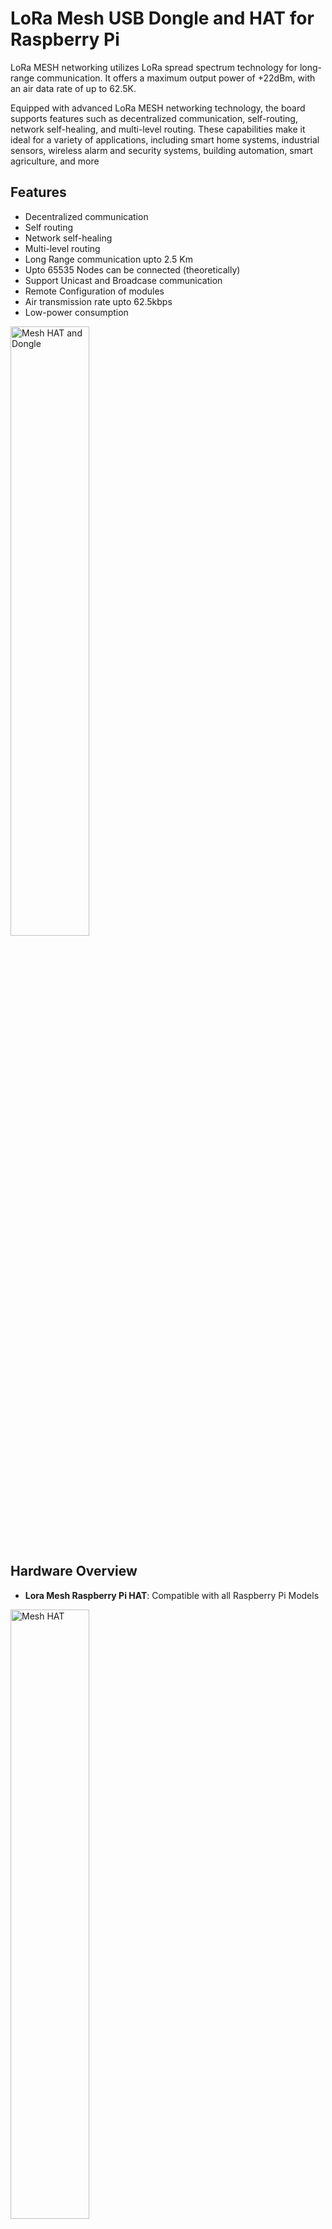 # LoRa Mesh USB Dongle and HAT for Raspberry Pi 

LoRa MESH networking utilizes LoRa spread spectrum technology for long-range communication. It offers a maximum output power of +22dBm, with an air data rate of up to 62.5K. 

Equipped with advanced LoRa MESH networking technology, the board supports features such as decentralized communication, self-routing, network self-healing, and multi-level routing. These capabilities make it ideal for a variety of applications, including smart home systems, industrial sensors, wireless alarm and security systems, building automation, smart agriculture, and more

## Features
- Decentralized communication
- Self routing
- Network self-healing
- Multi-level routing
- Long Range communication upto 2.5 Km
- Upto 65535 Nodes can be connected (theoretically)
- Support Unicast and Broadcase communication
- Remote Configuration of modules
- Air transmission rate upto 62.5kbps
- Low-power consumption

<img src="https://i.kickstarter.com/assets/047/307/118/559cc8a2d7f8a4074757b4b0a32a1c41_original.jpeg?fit=scale-down&origin=ugc&q=92&v=1731868114&width=680&sig=GXlYUJglp7fabnFZFjS3N9HSLERxbvzh4SOiqPcZm9I%3D" alt="Mesh HAT and Dongle" width="50%"/>

## Hardware Overview
- **Lora Mesh Raspberry Pi HAT**: Compatible with all Raspberry Pi Models
<img src="https://blogger.googleusercontent.com/img/b/R29vZ2xl/AVvXsEjlPSMGV6bwPpxW7U7EKe_rdAWKBcFmchxstOrxnIezqFVFq2X-JoOFHP6CF92xV0POZeSl9juZsfuLSebtLYqutwA-Uh6cTbndW4XUN9HCDl9E5sIEZFNHkMZbvngYbQFjCDriUtbJb9x0Uut4yX4mfMWFaqYZ2E86s0w_bQq8YhLDuZTZCb0VU61VSQE/s16000/16.jpg" alt="Mesh HAT" width="50%"/>

1. 

- **Lora Mesh USB Dongle**: Compatible with all single board computers/Windows/Linux/Mac computers
<img src="https://blogger.googleusercontent.com/img/b/R29vZ2xl/AVvXsEjimGkkRhyphenhyphenZ2xbkyBmzovxoRSoGXV1MVB9hCw7OE0lMUOFSjtgu3pcWOmV_kZNmeHzkpDRAAVTTjiME0o9XKAhu_aPbWTGHwzeR3oVG7b4C0EPzzv1RMO94-m9OBiHKpGM6LvCVm3rVLRq-vA6rAg-Bkn9i07kuvKdajaCRbU8yJ2wLRT7T8h5NSykFjCk/s1600/17.jpg" alt="Mesh Dongle" width="50%"/>

## USB Driver
- **CH340**: The hardware is based on the CH340 chip, incase of driver you can download it from the official website. You can download the drivers for windows/Mac/linux using the below link.
https://www.wch-ic.com/downloads/CH341SER_ZIP.html#carousel-example-generic

## Table of Contents
1. [Documentation](Documentation/) - This directory contains the manual for AT-Commands of the module.
2. [Hardware](Hardware/) - This directory contains the STEP file and dimensional file of the hardwares.
3. [Software](Software/) - This directory contains all the codes like library and examples
4. [Tools](Tools/) - This directory contains serial communication tool (X-Com) for manual AT Commands

## Getting Started

### Network Topology
The LoRa Mesh network adopts a decentralized structure and the entire network is composed of - Routing Nodes and Terminal Nodes
- **Routing Node**: Routing node receives data in the network for routing updates and data forwarding
- **Terminal Node**: Terminal nodes do not have routing functions and are generally deployed at the edge of the network
<img src="https://blogger.googleusercontent.com/img/b/R29vZ2xl/AVvXsEjmB7V7_tDHuGQ5AXGW-IyVleqwTMM_ni3qlPGpj3341psHMqlpaPzTeUGMKBBGumkNYhTRGI6FKxBVby2GC0EDFhUxqH1FLGOuYy7ZLen67MfJEkYC9KkCQq5uuWAUArwCG0NGKq3_opa7qfB4UriEBqNzIblatdJdWIVjU_wL1euamayhbPzl7OhnqvY/s1600/e%20routing.png" alt="Mesh Dongle" width="50%"/>

### Communication Modes
ajsdlkfdsajfdsfjsak

<img src="https://blogger.googleusercontent.com/img/b/R29vZ2xl/AVvXsEhNGjFXQMeVvU9D3qW-cVq524wn_YzU-8nZk3c2k7qugF8yLD10heNsHq4uk4zGb63Di0pDHR4FoiAmZ3jfOdtuObwE7aFseeKbsLrWU6sFiq2l-Jd-G6LKugmEfCjRUjw29xyu7Tgfntz5AdWgIE3bb9I2UQON3EOkmEp5UWvBEvFWg8phKqir9EbkIkQ/s1600/Broadcast.png" alt="Mesh Dongle" width="50%"/>

### Clone the repository
To get started with this project, clone the repository:

   ```bash
   git clone https://github.com/theopengadget/lora_mesh.git
   ```


